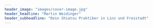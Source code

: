 ```yaml
---
header_image: "images/cover-image.jpg"
header_headline: "Martin Weidinger"
header_subheadline: "Dein Shiatsu Praktiker in Linz und Freistadt"
---
```

